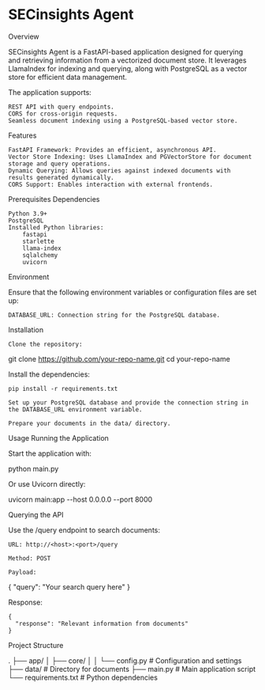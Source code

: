 # SECinsights Agent
Overview

SECinsights Agent is a FastAPI-based application designed for querying and retrieving information from a vectorized document store. It leverages LlamaIndex for indexing and querying, along with PostgreSQL as a vector store for efficient data management.

The application supports:

    REST API with query endpoints.
    CORS for cross-origin requests.
    Seamless document indexing using a PostgreSQL-based vector store.

Features

    FastAPI Framework: Provides an efficient, asynchronous API.
    Vector Store Indexing: Uses LlamaIndex and PGVectorStore for document storage and query operations.
    Dynamic Querying: Allows queries against indexed documents with results generated dynamically.
    CORS Support: Enables interaction with external frontends.

Prerequisites
Dependencies

    Python 3.9+
    PostgreSQL
    Installed Python libraries:
        fastapi
        starlette
        llama-index
        sqlalchemy
        uvicorn

Environment

Ensure that the following environment variables or configuration files are set up:

    DATABASE_URL: Connection string for the PostgreSQL database.

Installation

    Clone the repository:

git clone https://github.com/your-repo-name.git
cd your-repo-name

Install the dependencies:

    pip install -r requirements.txt

    Set up your PostgreSQL database and provide the connection string in the DATABASE_URL environment variable.

    Prepare your documents in the data/ directory.

Usage
Running the Application

Start the application with:

python main.py

Or use Uvicorn directly:

uvicorn main:app --host 0.0.0.0 --port 8000

Querying the API

Use the /query endpoint to search documents:

    URL: http://<host>:<port>/query

    Method: POST

    Payload:

{
  "query": "Your search query here"
}

Response:

    {
      "response": "Relevant information from documents"
    }

Project Structure

.
├── app/
│   ├── core/
│   │   └── config.py       # Configuration and settings
├── data/                   # Directory for documents
├── main.py                 # Main application script
└── requirements.txt        # Python dependencies

